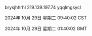 brysjhhrhl 219.139.197.74 yqqlmgsycl

2024年 10月 29日 星期二 09:40:02 CST

2024年 10月 29日 星期二 01:40:02 GMT
